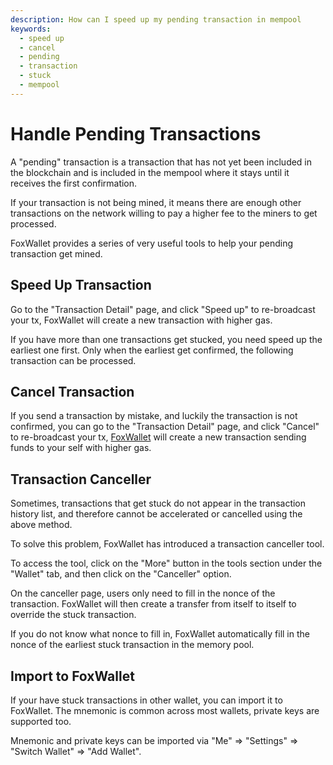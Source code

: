 ```yaml
---
description: How can I speed up my pending transaction in mempool
keywords:
  - speed up
  - cancel
  - pending
  - transaction
  - stuck
  - mempool
---
```


# Handle Pending Transactions

A "pending" transaction is a transaction that has not yet been included in the blockchain and is included in the mempool where it stays until it receives the first confirmation. 

If your transaction is not being mined, it means there are enough other transactions on the network willing to pay a higher fee to the miners to get processed.

FoxWallet provides a series of very useful tools to help your pending transaction get mined.

## Speed Up Transaction
Go to the "Transaction Detail" page, and click "Speed up" to re-broadcast your tx, FoxWallet will create a new transaction with higher gas.

If you have more than one transactions get stucked, you need speed up the earliest one first. Only when the earliest get confirmed, the following transaction can be processed.

## Cancel Transaction
If you send a transaction by mistake, and luckily the transaction is not confirmed, you can go to the "Transaction Detail" page, and click "Cancel" to re-broadcast your tx, [FoxWallet](https://foxwallet.com) will create a new transaction sending funds to your self with higher gas.

## Transaction Canceller
Sometimes, transactions that get stuck do not appear in the transaction history list, and therefore cannot be accelerated or cancelled using the above method.   

To solve this problem, FoxWallet has introduced a transaction canceller tool.  

To access the tool, click on the "More" button in the tools section under the "Wallet" tab, and then click on the "Canceller" option.

On the canceller page, users only need to fill in the nonce of the transaction. FoxWallet will then create a transfer from itself to itself to override the stuck transaction.   

If you do not know what nonce to fill in, FoxWallet automatically fill in the nonce of the earliest stuck transaction in the memory pool.

## Import to FoxWallet
If your have stuck transactions in other wallet, you can import it to FoxWallet. The mnemonic is common across most wallets, private keys are supported too.

Mnemonic and private keys can be imported via "Me" => "Settings" => "Switch Wallet" => "Add Wallet".




